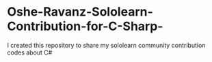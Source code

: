 # Oshe-Ravanz-Sololearn-Contribution-for-C-Sharp-
I created this repository to share my  sololearn community contribution codes about C# 
